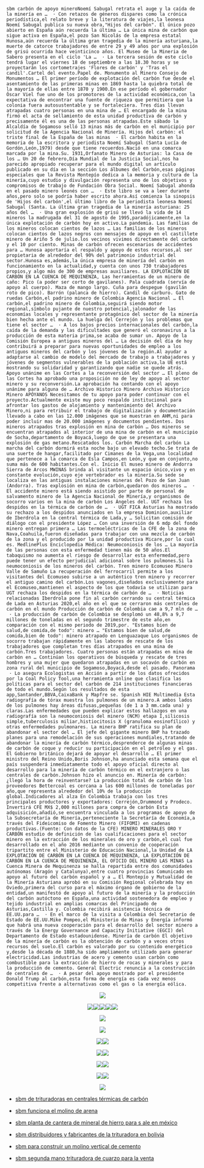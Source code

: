 
```
sbm carbón de apoyo mineroNoemí Sabugal retrata el auge y la caída de la minería en …  · Con retazos de géneros dispares como la crónica periodística,el relato breve y la literatura de viajes,la leonesa Noemí Sabugal publica su nueva obra,"Hijos del carbón". El único pozo abierto en España aún recuerda la última … La única mina de carbón que sigue activa en España,el pozo San Nicolás de la empresa estatal Hunosa,aún recuerda la última gran tragedia de la minería asturiana,la muerte de catorce trabajadores de entre 29 y 49 años por una explosión de grisú ocurrida hace veinticinco años. El Museo de la Mineria de Sabero presenta en el ciclo 'La …  · La tercera sesión de este ciclo tendrá lugar el viernes 18 de septiembre a las 18.30 horas y se proyectarán los cortometrajes 'Flores de carbón' y 'Tras el candil'.Cartel del evento.Papel de. Monumento al Minero Consejo de Monumentos … El primer período de explotación del carbón fue desde el asentamiento de las primeras minas en 1869 hasta la quiebra total de la mayoría de ellas entre 1870 y 1900.En ese período el gobernador Óscar Viel fue uno de los promotores de la actividad económica,con la expectativa de encontrar una fuente de riqueza que permitiera que la colonia fuera autosustentable y se fortaleciera. Tres días llevan atrapadas cuatro personas en una mina de … El encargado de la mina firmó el acta de sellamiento de esta unidad productiva de carbón y precisamente él es una de las personas atrapadas.Este sábado la Alcaldía de Sogamoso selló 13 minas más de carbón en el municipio por solicitud de la Agencia Nacional de Minería. Hijos del carbón: el triste final de la España de las minas  · El carbón habita en la memoria de la escritora y periodista Noemí Sabugal (Santa Lucía de Gordón,León,1979) desde que tiene recuerdos.Nació en una comarca marcada por la mina.Su. 1931,Orfanato Minero de Asturias: la Casa de los … Un 20 de febrero,Día Mundial de la Justicia Social,nos ha parecido apropiado recuperar para el mundo digital un artículo publicado en su día en la sección Los álbumes del Carbón,esas páginas especiales que la Revista Montepío dedica a la memoria y cultura de la minería,cuyo estudio y divulgación representa uno de los objetivos y compromisos de trabajo de Fundación Obra Social. Noemí Sabugal ahonda en el pasado minero leonés con …  · Este libro se va a leer durante años,pero solo se podría haber escrito ahora.Así comienza la sinopsis de 'Hijos del carbón',el último libro de la periodista leonesa Noemí Sabugal (Santa. La última gran tragedia de la minería asturiana: 25 años del …  · Una gran explosión de grisú se llevó la vida de 14 mineros la madrugada del 31 de agosto de 1995,paradójicamente,en la única explotación de carbón hoy en activo.La pandemia. Las familias de los mineros colocan cientos de lazos … Las familias de los mineros colocan cientos de lazos negros con mensajes de apoyo en el castillete minero de Ariño 5 de julio.los vecinos vivimos directamente del carbón y el 10 por ciento. Minas de carbón ofrecen escenarios de accidentes para … Hunosa aportaría el respaldo y apoyo de estos recursos,al ser propietaria de alrededor del 90% del patrimonio industrial del sector.Hunosa es,además,la única empresa de minería del carbón en funcionamiento en la actualidad,y cuenta con unos 730 trabajadores propios,y algo más de 300 de empresas auxiliares. LA EXPLOTACIÓN DE CARBÓN EN LA CUENCA DE MEQUINENZA, Las herramientas de un minero de caño: Pico (a poder ser corto de gavilanes). Pala cuadrada (servía de apoyo al cuerpo). Maza de mango largo. Cuña para despegue (gavilán roto de pico). Barrón (palanca de hierro). Candil de carburo. Gato de ruedas Carbón,el padrino minero de Colombia Agencia Nacional … El carbón,el padrino minero de Colombia,seguirá siendo motor regional,símbolo pujante de nuestro potencial,jalonador de las economías locales y representante protagónico del sector de la minería bien hecha ante el mundo. La huelga del Cerrejón y los problemas que tiene el sector …  · A los bajos precios internacionales del carbón,la caída de la demanda y las dificultades que generó el coronavirus a la producción de esta materia prima,se acaba de sumar un. Apoyo de la Comisión Europea a antiguos mineros del … La decisión del día de hoy contribuirá a preparar para nuevas oportunidades de empleo a los antiguos mineros del carbón y los jóvenes de la región.Al ayudar a adaptarse al cambio de modelo del mercado de trabajo a trabajadores y jóvenes de segmentos vulnerables de la población activa,la UE está mostrando su solidaridad y garantizando que nadie se quede atrás. Apoyo unánime en las Cortes a la reconversión del sector … El pleno de las Cortes ha aprobado una proposición no de ley de apoyo al sector minero y su reconversión.La aprobación ha contando con el apoyo unánime para alguna de … Archivo Historico Minero Archivo Historico Minero APÓYANOS Necesitamos de tu apoyo para poder continuar con el proyecto.Actualmente existe muy poco respaldo institucional para afrontar los gastos de alojamiento y mantenimiento del Archivo Minero,ni para retribuir el trabajo de digitalización y documentación llevado a cabo en las 12.000 imágenes que se muestran en AHM,ni para poder incluir mas de 20.000 imágenes y documentos pendientes. Dos mineros atrapados tras explosión en mina de carbón … Dos mineros se encuentran atrapados al interior de una mina de carbón en el municipio de Socha,departamento de Boyacá,luego de que se presentara una explosión de gas metano.Rescatados los. Carbón Marcha del carbón La marcha del carbón dormirá esta noche bajo un elevado techo.Se trata de una suerte de hangar,facilitado por Cimanes de la Vega,una localidad que pertenece a la comarca de Esla Campos,en León,y que en conjunto,no suma más de 600 habitantes.Con el. Inicio El museo minero de Andorra Sierra de Arcos MWINAS brinda al visitante un espacio único,vivo y en constante evolución,cuyo eje vertebrador es la minería.Su sede se localiza en las antiguas instalaciones mineras del Pozo de San Juan (Andorra). Tras explosión en mina de carbón,quedaron dos mineros …  · El accidente minero está siendo asistido por parte de personal de salvamento minero de la Agencia Nacional de Minería,y organismos de socorro varios en la mina de carbón Los Ángeles del. UGT rechaza los despidos en la térmica de carbón de …  · UGT FICA Asturias ha mostrado su rechazo a los despidos anunciados en la empresa Dominion,auxiliar de Iberdrola en la central térmica de Lada,y … Solicitan comisión de diálogo con el presidente López … Con una inversión de 6 mdp del fondo minero entregan primera … Las termoeléctricas de la CFE de la zona de Nava,Coahuila,fueron diseñadas para trabajar con una mezcla de carbón de la zona y el producido por la unidad productiva Micare,por lo cual es. MedlinePlus Enciclopedia Médica: Neumoconiosis de los … La mayoría de las personas con esta enfermedad tienen más de 50 años.El tabaquismo no aumenta el riesgo de desarrollar esta enfermedad,pero puede tener un efecto perjudicial adicional sobre los pulmones.Si la neumoconiosis de los mineros del carbón. Tren minero Ecomuseo Minero Valle de Samuño La recuperación del ferrocarril permite a los visitantes del Ecomuseo subirse a un auténtico tren minero y recorrer el antiguo camino del carbón.Los vagones,diseñados exclusivamente para el Ecomuseo,mantienen el aspecto de los que todavía se utilizan para UGT rechaza los despidos en la térmica de carbón de …  · Noticias relacionadas Iberdrola pone fin al carbón cerrando su central térmica de Lada en Asturias 2020,el año en el que se cerraron más centrales de carbón en el mundo Producción de carbón de Colombia cae a 9,7 mln de …  · La producción de carbón de Colombia se desplomó un 48,8% a 9,7 millones de toneladas en el segundo trimestre de este año,en comparación con el mismo periodo de 2019,por. "Estamos bien de salud,de comida,de todo": minero … "Estamos bien de salud,de comida,bien de todo": minero atrapado en Lenguazaque Los organismos de socorro trabajan rápidamente en las labores de rescate de los trabajadores que completan tres días atrapados en una mina de carbón.Tres trabajadores. Cuatro personas están atrapadas en mina de carbón en … Continúan los operativos de búsqueda y rescate de tres hombres y una mujer que quedaron atrapadas en un socavón de carbón en zona rural del municipio de Sogamoso,Boyacá,desde el pasado. Panorama  · Lo asegura Ecologistas en Acción a partir de los datos ofrecidos por la Coal Policy Tool,una herramienta online que clasifica las políticas para el sector del carbón de 214 instituciones financieras de todo el mundo.Según los resultados de esta app,Santander,BBVA,CaixaBank y Mapfre se. Spanish HIE Multimedia Esta radiografía de tórax muestra los pulmones de un minero.A ambos lados de los pulmones hay áreas difusas,pequeñas (de 1 a 3 mm.cada una) y claras.Las enfermedades que pueden explicar estos hallazgos en una radiografía son la neumoconiosis del minero (NCM) etapa I,silicosis simple,tuberculosis miliar,histiocitosis X (granuloma eosinofílico) y otras enfermedades pulmonares. La minera BHP ratifica su plan de abandonar el sector del … El jefe del gigante minero BHP ha trazado planes para una remodelación de sus operaciones mundiales,tratando de abandonar la minería de carbón térmico,desprenderce de algunas minas de carbón de coque y reducir su participación en el petróleo y el gas. El Gobierno británico dejará de apoyar el desarrollo … El primer ministro del Reino Unido,Boris Johnson,ha anunciado esta semana que el país suspenderá inmediatamente todo el apoyo oficial directo al desarrollo para la minería de carbón térmico en el extranjero o las centrales de carbón.Johnson hizo el anuncio en. Minería de carbón: ¿llegó la hora de reinventarse? La producción total de carbón de los proveedores Bettercoal es cercana a las 600 millones de toneladas por año,que representa alrededor del 10% de la producción global.Indicadores al alza En Colombia trabaja con los tres principales productores y exportadores: Cerrejón,Drummond y Prodeco. Invertirá CFE MX$ 2,000 millones para compra de carbón Esta adquisición,añadió,se encuentra vinculada a los programas de apoyo de la Subsecretaría de Minería,perteneciente la Secretaría de Economía,a través del Fideicomiso de Fomento Minero (FIFOMI) en cadenas productivas.(Fuente: Con datos de la CFE) MINERO MINERALES ORO Y CARBÓN estudio de definición de las cualificaciones para el sector minero en la extracción de los minerales de oro y carbón,el cual fue desarrollado en el año 2016 mediante un convenio de cooperación tripartito entre el Ministerio de Educación Nacional,la Unidad de LA EXPLOTACIÓN DE CARBÓN EN LA CUENCA DE MEQUINENZA, LA EXPLOTACIÓN DE CARBÓN EN LA CUENCA DE MEQUINENZA, EL OFICIO DEL MINERO LAS MINAS La Cuenca Minera de Mequinenza se halla repartida entre dos comunidades autónomas (Aragón y Catalunya),entre cuatro provincias Comunicado en apoyo al futuro del carbón español y a … El Montepío y Mutualidad de la Minería Asturiana aprobó en su Comisión Regional celebrada hoy en Oviedo,primera del curso para el máximo órgano de gobierno de la entidad,un manifestó de apoyo al futuro de la minería y la producción del carbón autóctono en España,una actividad sostenedora de empleo y tejido industrial en amplias comarcas del Principado de Asturias,Castilla y. Colombia recibirá asistencia técnica de EE.UU.para …  · En el marco de la visita a Colombia del Secretario de Estado de EE.UU.Mike Pompeo,el Ministerio de Minas y Energía informó que habrá una nueva cooperación para el desarrollo del sector minero a través de la Energy Governance and Capacity Initiative (EGCI) del Departamento de Estado estadounidense. Minería de carbón El objetivo de la minería de carbón es la obtención de carbón y a veces otros recursos del suelo.El carbón es valorado por su contenido energético y,desde la década de 1880,ha sido ampliamente utilizado para generar electricidad.Las industrias de acero y cemento usan carbón como combustible para la extracción de hierro de rocas y minerales y para la producción de cemento. General Electric renuncia a la construcción de centrales de …  · A pesar del apoyo mostrado por el presidente Donald Trump al carbón,esta forma de energía es cada vez menos competitiva frente a alternativas como el gas o la energía eólica. 
```

<div align="center">

<a href="https://es-crusher.shibang-china.com/github&k=sbm+carb%C3%B3n+de+apoyo+minero"><img src="https://static.shibang-china.com/es/crusher/logo.jpg"></a>

<a href="https://es-crusher.shibang-china.com/github&k=sbm+carb%C3%B3n+de+apoyo+minero"><img src="https://static.shibang-china.com/es/crusher/index.jpg"></a><a href="https://es-crusher.shibang-china.com/material.htmlgithub&k=sbm+carb%C3%B3n+de+apoyo+minero"><img src="https://static.shibang-china.com/es/crusher/material.jpg"></a><a href="https://es-crusher.shibang-china.com/application.htmlgithub&k=sbm+carb%C3%B3n+de+apoyo+minero"><img src="https://static.shibang-china.com/es/crusher/application.jpg"></a><a href="https://es-crusher.shibang-china.com/aboutus.htmlgithub&k=sbm+carb%C3%B3n+de+apoyo+minero"><img src="https://static.shibang-china.com/es/crusher/aboutus.jpg"></a><a href="https://es-crusher.shibang-china.com/contact.htmlgithub&k=sbm+carb%C3%B3n+de+apoyo+minero"><img src="https://static.shibang-china.com/es/crusher/contact.jpg"></a>

<a href="https://es-crusher.shibang-china.com/github&k=sbm+carb%C3%B3n+de+apoyo+minero"><img src="https://static.shibang-china.com/es/crusher/banner.jpg"></a>

<a href="https://swt.shibang-china.com/github&k=sbm+carb%C3%B3n+de+apoyo+minero"><img src="https://static.shibang-china.com/es/crusher/text.jpg"></a>

<a href="https://swt.shibang-china.com/github&k=sbm+carb%C3%B3n+de+apoyo+minero"><img src="https://static.shibang-china.com/es/crusher/chat.jpg"></a><a href="https://es-crusher.shibang-china.com/contact.htmlgithub&k=sbm+carb%C3%B3n+de+apoyo+minero"><img src="https://static.shibang-china.com/es/crusher/message.jpg"></a>

<a href="https://es-crusher.shibang-china.com/products/pe.htmlgithub&k=sbm+carb%C3%B3n+de+apoyo+minero"><img src="https://static.shibang-china.com/es/crusher/pe.jpg"></a><a href="https://es-crusher.shibang-china.com/products/pf.htmlgithub&k=sbm+carb%C3%B3n+de+apoyo+minero"><img src="https://static.shibang-china.com/es/crusher/pf.jpg"></a>

<a href="https://es-crusher.shibang-china.com/products/hpt.htmlgithub&k=sbm+carb%C3%B3n+de+apoyo+minero"><img src="https://static.shibang-china.com/es/crusher/hpt.jpg"></a><a href="https://es-crusher.shibang-china.com/products/vsi.htmlgithub&k=sbm+carb%C3%B3n+de+apoyo+minero"><img src="https://static.shibang-china.com/es/crusher/vsi.jpg"></a>

<a href="https://es-crusher.shibang-china.com/products/klv.htmlgithub&k=sbm+carb%C3%B3n+de+apoyo+minero"><img src="https://static.shibang-china.com/es/crusher/klv.jpg"></a><a href="https://es-crusher.shibang-china.com/products/portable.htmlgithub&k=sbm+carb%C3%B3n+de+apoyo+minero"><img src="https://static.shibang-china.com/es/crusher/portable.jpg"></a>

<a href="https://swt.shibang-china.com/github&k=sbm+carb%C3%B3n+de+apoyo+minero"><img src="https://static.shibang-china.com/es/crusher/case.jpg"></a>

</div>


* [sbm de trituradoras en centrales térmicas de carbón](sbm%20de%20trituradoras%20en%20centrales%20t%C3%A9rmicas%20de%20carb%C3%B3n.md)

* [sbm funciona el molino de arena](sbm%20funciona%20el%20molino%20de%20arena.md)

* [sbm planta de cantera de mineral de hierro para s ale en méxico](sbm%20planta%20de%20cantera%20de%20mineral%20de%20hierro%20para%20s%20ale%20en%20m%C3%A9xico.md)

* [sbm distribuidores y fabricantes de la trituradora en bolivia](sbm%20distribuidores%20y%20fabricantes%20de%20la%20trituradora%20en%20bolivia.md)

* [sbm para construir un molino vertical de cemento](sbm%20para%20construir%20un%20molino%20vertical%20de%20cemento.md)

* [sbm segunda mano trituradora de cuarzo para la venta](sbm%20segunda%20mano%20trituradora%20de%20cuarzo%20para%20la%20venta.md)